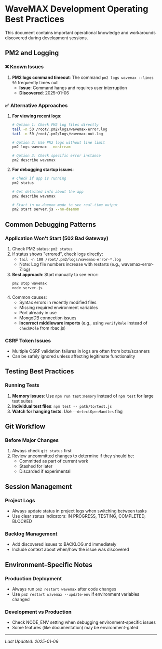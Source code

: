 # WaveMAX Development Operating Best Practices

This document contains important operational knowledge and workarounds discovered during development sessions.

## PM2 and Logging

### ❌ Known Issues
1. **PM2 logs command timeout**: The command `pm2 logs wavemax --lines 50` frequently times out
   - **Issue**: Command hangs and requires user interruption
   - **Discovered**: 2025-01-06

### ✅ Alternative Approaches
1. **For viewing recent logs**:
   ```bash
   # Option 1: Check PM2 log files directly
   tail -n 50 /root/.pm2/logs/wavemax-error.log
   tail -n 50 /root/.pm2/logs/wavemax-out.log
   
   # Option 2: Use PM2 logs without line limit
   pm2 logs wavemax --nostream
   
   # Option 3: Check specific error instance
   pm2 describe wavemax
   ```

2. **For debugging startup issues**:
   ```bash
   # Check if app is running
   pm2 status
   
   # Get detailed info about the app
   pm2 describe wavemax
   
   # Start in no-daemon mode to see real-time output
   pm2 start server.js --no-daemon
   ```

## Common Debugging Patterns

### Application Won't Start (502 Bad Gateway)
1. Check PM2 status: `pm2 status`
2. If status shows "errored", check logs directly: 
   - `tail -n 100 /root/.pm2/logs/wavemax-error-*.log`
   - Note: Log file numbers increase with restarts (e.g., wavemax-error-7.log)
3. **Best approach**: Start manually to see error: 
   ```bash
   pm2 stop wavemax
   node server.js
   ```
4. Common causes:
   - Syntax errors in recently modified files
   - Missing required environment variables
   - Port already in use
   - MongoDB connection issues
   - **Incorrect middleware imports** (e.g., using `verifyRole` instead of `checkRole` from rbac.js)

### CSRF Token Issues
- Multiple CSRF validation failures in logs are often from bots/scanners
- Can be safely ignored unless affecting legitimate functionality

## Testing Best Practices

### Running Tests
1. **Memory issues**: Use `npm run test:memory` instead of `npm test` for large test suites
2. **Individual test files**: `npm test -- path/to/test.js`
3. **Watch for hanging tests**: Use `--detectOpenHandles` flag

## Git Workflow

### Before Major Changes
1. Always check `git status` first
2. Review uncommitted changes to determine if they should be:
   - Committed as part of current work
   - Stashed for later
   - Discarded if experimental

## Session Management

### Project Logs
- Always update status in project logs when switching between tasks
- Use clear status indicators: IN PROGRESS, TESTING, COMPLETED, BLOCKED

### Backlog Management
- Add discovered issues to BACKLOG.md immediately
- Include context about when/how the issue was discovered

## Environment-Specific Notes

### Production Deployment
- Always run `pm2 restart wavemax` after code changes
- Use `pm2 restart wavemax --update-env` if environment variables changed

### Development vs Production
- Check NODE_ENV setting when debugging environment-specific issues
- Some features (like documentation) may be environment-gated

---

*Last Updated: 2025-01-06*